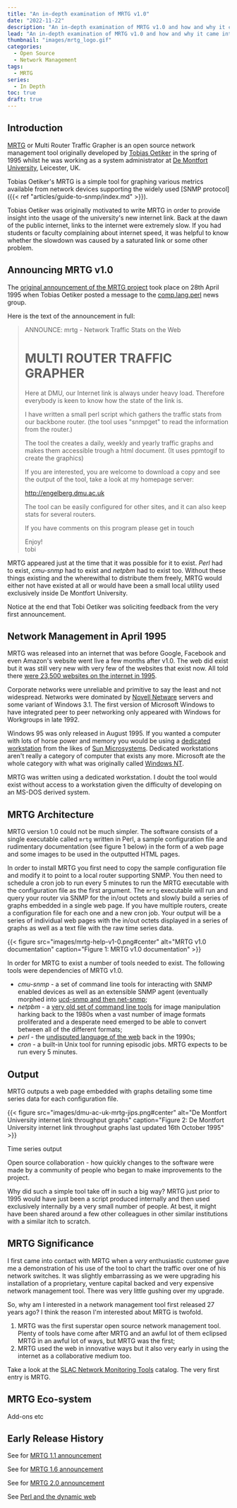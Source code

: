 ```yaml
---
title: "An in-depth examination of MRTG v1.0"
date: "2022-11-22"
description: "An in-depth examination of MRTG v1.0 and how and why it came into being and how it took advantage of the emerging public internet to conquer the world."
lead: "An in-depth examination of MRTG v1.0 and how and why it came into being and how it took advantage of the emerging public internet to conquer the world."
thumbnail: "images/mrtg_logo.gif"
categories:
  - Open Source
  - Network Management
tags:
  - MRTG
series:
  - In Depth
toc: true
draft: true
---
```


<!--more-->

## Introduction

[MRTG](https://oss.oetiker.ch/mrtg/) or Multi Router Traffic Grapher is an open source network management tool originally developed by [Tobias Oetiker](https://blog.oetiker.ch/) in the spring of 1995 whilst he was working as a system administrator at [De Montfort University](https://www.dmu.ac.uk/), Leicester, UK.

Tobias Oetiker's MRTG is a simple tool for graphing various metrics available from network devices supporting the widely used [SNMP protocol]({{< ref "articles/guide-to-snmp/index.md" >}}).

Tobias Oetiker was originally motivated to write MRTG in order to provide insight into the usage of the university's new internet link. Back at the dawn of the public internet, links to the internet were extremely slow. If you had students or faculty complaining about internet speed, it was helpful to know whether the slowdown was caused by a saturated link or some other problem.

## Announcing MRTG v1.0

The [original announcement of the MRTG project](https://groups.google.com/g/comp.lang.perl/c/FaAWCOBdgKo/m/g7IAn-LRGicJ) took place on 28th April 1995 when Tobias Oetiker posted a message to the [comp.lang.perl](https://groups.google.com/g/comp.lang.perl) news group.

Here is the text of the announcement in full:

>ANNOUNCE: mrtg - Network Traffic Stats on the Web
>
>MULTI ROUTER TRAFFIC GRAPHER
>============================
>Here at DMU, our Internet link is always under heavy load. Therefore
everybody is keen to know how the state of the link is.
>
>I have written a small perl script which gathers the traffic stats from our
backbone router. (the tool uses "snmpget" to read the information from the
router.)
>
>The tool the creates a daily, weekly and yearly traffic graphs and makes
them accessible trough a html document. (It uses ppmtogif to create the
graphics)
>
>If you are interested, you are welcome to download a
copy and see the output of the tool, take a look at my homepage server:
>
>http://engelberg.dmu.ac.uk
>
>The tool can be easily configured for other sites, and it can also keep stats
for several routers.
>
>If you have comments on this program please get in touch
>
>Enjoy!<br>
>tobi

MRTG appeared just at the time that it was possible for it to exist. *Perl* had to exist, *cmu-snmp* had to exist and *netpbm* had to exist too. Without these things existing and the wherewithal to distribute them freely, MRTG would either not have existed at all or would have been a small local utility used exclusively inside De Montfort University.

Notice at the end that Tobi Oetiker was soliciting feedback from the very first announcement.

## Network Management in April 1995

MRTG was released into an internet that was before Google, Facebook and even Amazon's website went live a few months after v1.0. The web did exist but it was still very new with very few of the websites that exist now. All told there [were 23,500 websites on the internet in 1995](https://www.internetlivestats.com/total-number-of-websites/).

Corporate networks were unreliable and primitive to say the least and not widespread. Networks were dominated by [Novell Netware](https://en.wikipedia.org/wiki/NetWare) servers and some variant of Windows 3.1. The first version of Microsoft Windows to have integrated peer to peer networking only appeared with Windows for Workgroups in late 1992.

Windows 95 was only released in August 1995. If you wanted a computer with lots of horse power and memory you would be using a [dedicated workstation](https://en.wikipedia.org/wiki/Workstation) from the likes of [Sun Microsystems](https://en.wikipedia.org/wiki/Sun_Microsystems). Dedicated workstations aren't really a category of computer that exists any more. Microsoft ate the whole category with what was originally called [Windows NT](https://en.wikipedia.org/wiki/Windows_NT).

MRTG was written using a dedicated workstation. I doubt the tool would exist without access to a workstation given the difficulty of developing on an MS-DOS derived system.

## MRTG Architecture

MRTG version 1.0 could not be much simpler. The software consists of a single executable called `mrtg` written in Perl, a sample configuration file and rudimentary documentation (see figure 1 below) in the form of a web page and some images to be used in the outputted HTML pages.

In order to install MRTG you first need to copy the sample configuration file and modify it to point to a local router supporting SNMP. You then need to schedule a cron job to run every 5 minutes to run the MRTG executable with the configuration file as the first argument. The `mrtg` executable will run and query your router via SNMP for the in/out octets and slowly build a series of graphs embedded in a single web page. If you have multiple routers, create a configuration file for each one and a new cron job. Your output will be a series of individual web pages with the in/out octets displayed in a series of graphs as well as a text file with the raw time series data.

{{< figure src="images/mrtg-help-v1-0.png#center"
           alt="MRTG v1.0 documentation"
           caption="Figure 1: MRTG v1.0 documentation" >}}

In order for MRTG to exist a number of tools needed to exist. The following tools were dependencies of MRTG v1.0.

- *cmu-snmp* - a set of command line tools for interacting with SNMP enabled devices as well as an extensible SNMP agent (eventually morphed into [ucd-snmp and then net-snmp](http://www.net-snmp.org/about/history.html);
- *netpbm* - a [very old set of command line tools](http://netpbm.sourceforge.net/) for image manipulation harking back to the 1980s when a vast number of image formats proliferated and a desperate need emerged to be able to convert between all of the different formats;
- *perl* - the [undisputed language of the web](https://opensource.com/life/16/11/perl-and-birth-dynamic-web) back in the 1990s;
- *cron* - a built-in Unix tool for running episodic jobs. MRTG expects to be run every 5 minutes.

## Output

MRTG outputs a web page embedded with graphs detailing some time series data for each configuration file.

{{< figure src="images/dmu-ac-uk-mrtg-jips.png#center"
           alt="De Montfort University internet link throughput graphs"
           caption="Figure 2: De Montfort University internet link throughput graphs last updated 16th October 1995" >}}

Time series output

Open source collaboration - how quickly changes to the software were made by a community of people who began to make improvements to the project.

Why did such a simple tool take off in such a big way? MRTG just prior to 1995 would have just been a script produced internally and then used exclusively internally by a very small number of people. At best, it might have been shared around a few other colleagues in other similar institutions with a similar itch to scratch.

## MRTG Significance

I first came into contact with MRTG when a *very* enthusiastic customer gave me a demonstration of his use of the tool to chart the traffic over one of his network switches. It was slightly embarrassing as we were upgrading his installation of a proprietary, venture capital backed and very expensive network management tool. There was very little gushing over my upgrade.

So, why am I interested in a network management tool first released 27 years ago? I think the reason I'm interested about MRTG is twofold.

1. MRTG was the first superstar open source network management tool. Plenty of tools have come after MRTG and an awful lot of them eclipsed MRTG in an awful lot of ways, but MRTG was the first;
2. MRTG used the web in innovative ways but it also very early in using the internet as a collaborative medium too.

Take a look at the [SLAC Network Monitoring Tools](https://www.slac.stanford.edu/xorg/nmtf/nmtf-tools.html) catalog. The very first entry is MRTG.

## MRTG Eco-system

Add-ons etc

## Early Release History

See for [MRTG 1.1 announcement](https://groups.google.com/g/comp.lang.perl.misc/c/bhOhM6Grii4/m/1Y8LlDrkKzcJ)

See for [MRTG 1.6 announcement](https://groups.google.com/g/comp.lang.perl.misc/c/4gUbj7tBi14/m/R2fzLDA_bLcJ)

See for [MRTG 2.0 announcement](https://groups.google.com/g/comp.lang.perl.misc/c/KqlEw0PexWA/m/cjYGNVFl-ScJ)

See [Perl and the dynamic web](https://opensource.com/life/16/11/perl-and-birth-dynamic-web)
